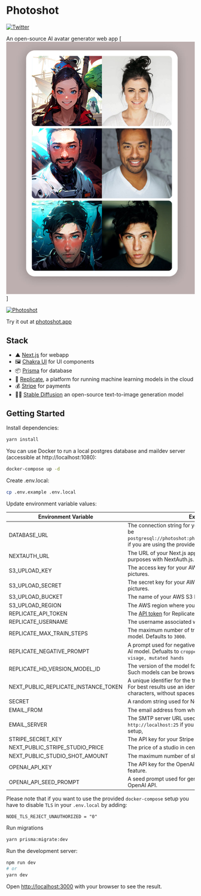 # Photoshot

[![Twitter](https://img.shields.io/twitter/url/https/twitter.com/photoshot_ai.svg?style=social&label=Follow%20%40photoshot_ai)](https://twitter.com/photoshot_ai)

An open-source AI avatar generator web app
[![Photoshot](image.jpg)]

[![Photoshot](https://photoshot.app/og-cover.jpg)
](https://user-images.githubusercontent.com/1102595/206658000-d349ef06-e4f2-4626-9deb-6c8a246f7553.mp4)

Try it out at [photoshot.app](https://photoshot.app)

## Stack

- ▲ [Next.js](https://nextjs.org/) for webapp
- 🖼 [Chakra UI](https://chakra-ui.com/) for UI components
- 📦 [Prisma](https://www.prisma.io/) for database
- 🧠 [Replicate](https://replicate.com/), a platform for running machine learning models in the cloud
- 💰 [Stripe](https://stripe.com/) for payments
- 👩‍🎨 [Stable Diffusion](https://replicate.com/stability-ai/stable-diffusion) an open-source text-to-image generation model

## Getting Started

Install dependencies:

```bash
yarn install
```

You can use Docker to run a local postgres database and maildev server (accessible at http://localhost:1080):

```bash
docker-compose up -d
```

Create .env.local:

```bash
cp .env.example .env.local
```

Update environment variable values:

| Environment Variable                 | Explanation                                                                                                                                                                     |
|--------------------------------------|---------------------------------------------------------------------------------------------------------------------------------------------------------------------------------|
| DATABASE_URL                         | The connection string for your PostgreSQL database. It will be `postgresql://photoshot:photoshot@localhost:5432/photoshot` if you are using the provided docket setup.          |
| NEXTAUTH_URL                         | The URL of your Next.js application, used for authentication purposes with NextAuth.js.                                                                                         |
| S3_UPLOAD_KEY                        | The access key for your AWS S3 bucket used for storing pictures.                                                                                                                |
| S3_UPLOAD_SECRET                     | The secret key for your AWS S3 bucket used for storing pictures.                                                                                                                |
| S3_UPLOAD_BUCKET                     | The name of your AWS S3 bucket used for storing pictures.                                                                                                                       |
| S3_UPLOAD_REGION                     | The AWS region where your S3 bucket is located.                                                                                                                                 |
| REPLICATE_API_TOKEN                  | The [API token](https://replicate.com/account) for Replicate.                                                                                                                   |
| REPLICATE_USERNAME                   | The username associated with your Replicate account.                                                                                                                            |
| REPLICATE_MAX_TRAIN_STEPS            | The maximum number of training steps for the Dreambooth AI model. Defaults to `3000`.                                                                                           |
| REPLICATE_NEGATIVE_PROMPT            | A prompt used for negative training examples in the Replicate AI model. Defualts to `cropped face, cover face, cover visage, mutated hands`                                     |
| REPLICATE_HD_VERSION_MODEL_ID        | The version of the model for upscaling the generated images. Such models can be browsed [here](https://replicate.com/collections/super-resolution)                              |
| NEXT_PUBLIC_REPLICATE_INSTANCE_TOKEN | A unique identifier for the training data. It can be any string. For best results use an identifier containing three Unicode characters, without spaces e.g. `cjw`              |
| SECRET                               | A random string used for NextAuth.js authentication.                                                                                                                            |
| EMAIL_FROM                           | The email address from which emails will be sent.                                                                                                                               |
| EMAIL_SERVER                         | The SMTP server URL used for sending emails. It will be `http://localhost:25` if you are using the provided docker setup,                                                       |
| STRIPE_SECRET_KEY                    | The API key for your Stripe account.                                                                                                                                            |
| NEXT_PUBLIC_STRIPE_STUDIO_PRICE      | The price of a studio in cents (e.g., 1000 = $10).                                                                                                                              |
| NEXT_PUBLIC_STUDIO_SHOT_AMOUNT       | The maximum number of shots allowed per studio.                                                                                                                                 |
| OPENAI_API_KEY                       | The API key for the OpenAI API, used for the prompt wizard feature.                                                                                                             |
| OPENAI_API_SEED_PROMPT               | A seed prompt used for generating style prompts using the OpenAI API.                                                                                                           |


Please note that if you want to use the provided `docker-compose` setup you have to disable `TLS` in your `.env.local` by adding:

```
NODE_TLS_REJECT_UNAUTHORIZED = "0"
```

Run migrations

```bash
yarn prisma:migrate:dev
```

Run the development server:

```bash
npm run dev
# or
yarn dev
```

Open [http://localhost:3000](http://localhost:3000) with your browser to see the result.
